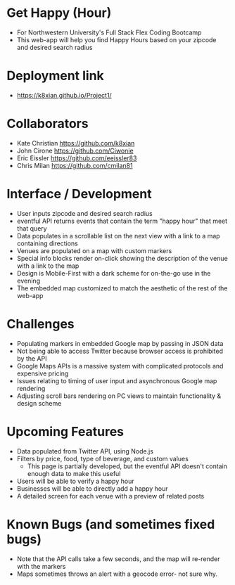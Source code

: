 # Get Happy (Hour)
* For Northwestern University's Full Stack Flex Coding Bootcamp
* This web-app will help you find Happy Hours based on your zipcode and desired search radius

# Deployment link
* https://k8xian.github.io/Project1/

# Collaborators
* Kate Christian https://github.com/k8xian
* John Cirone https://github.com/Ciwonie
* Eric Eissler https://github.com/eeissler83
* Chris Milan https://github.com/cmilan81

# Interface / Development
* User inputs zipcode and desired search radius
* eventful API returns events that contain the term "happy hour" that meet that query
* Data populates in a scrollable list on the next view with a link to a map containing directions
* Venues are populated on a map with custom markers
* Special info blocks render on-click showing the description of the venue with a link to the map
* Design is Mobile-First with a dark scheme for on-the-go use in the evening
* The embedded map customized to match the aesthetic of the rest of the web-app

# Challenges
* Populating markers in embedded Google map by passing in JSON data
* Not being able to access Twitter because browser access is prohibited by the API
* Google Maps APIs is a massive system with complicated protocols and expensive pricing 
* Issues relating to timing of  user input and asynchronous Google map rendering
* Adjusting scroll bars rendering on PC views to maintain functionality & design scheme

# Upcoming Features
* Data populated from Twitter API, using Node.js
* Filters by price, food, type of beverage, and custom values
    * This page is partially developed, but the eventful API doesn't contain enough data to make this useful
* Users will be able to verify a happy hour
* Businesses will be able to directly add a happy hour
* A detailed screen for each venue with a preview of related posts

# Known Bugs (and sometimes fixed bugs)
* Note that the API calls take a few seconds, and the map will re-render with the markers
* Maps sometimes throws an alert with a geocode error- not sure why. 
